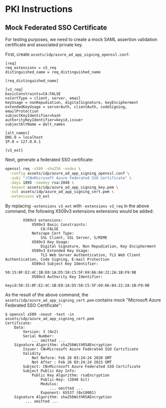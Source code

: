 # PKI Instructions

## Mock Federated SSO Certificate

For testing purposes, we need to create a mock SAML assertion validation
certificate and associated private key.

First, create `assets/idp/azure_ad_app_signing_openssl.conf`:

```
[req]
req_extensions = v3_req
distinguished_name = req_distinguished_name

[req_distinguished_name]

[v3_req]
basicConstraints=CA:FALSE
nsCertType = client, server, email
keyUsage = nonRepudiation, digitalSignature, keyEncipherment
extendedKeyUsage = serverAuth, clientAuth, codeSigning, emailProtection
subjectKeyIdentifier=hash
authorityKeyIdentifier=keyid,issuer
subjectAltName = @alt_names

[alt_names]
DNS.0 = localhost
IP.0 = 127.0.0.1

[v3_ext]
```

Next, generate a federated SSO certificate:

```bash
openssl req -x509 -sha256 -nodes \
  -config assets/idp/azure_ad_app_signing_openssl.conf \
  -subj "/CN=Microsoft Azure Federated SSO Certificate" \
  -days 1095 -newkey rsa:2048 \
  -keyout assets/idp/azure_ad_app_signing_key.pem \
  -out assets/idp/azure_ad_app_signing_cert.pem \
  -extensions v3_ext
```

By replacing `-extensions v3_ext` with `-extensions v3_req` in the above
command, the following X509v3 extensions extensions would be added:

```
        X509v3 extensions:
            X509v3 Basic Constraints:
                CA:FALSE
            Netscape Cert Type:
                SSL Client, SSL Server, S/MIME
            X509v3 Key Usage:
                Digital Signature, Non Repudiation, Key Encipherment
            X509v3 Extended Key Usage:
                TLS Web Server Authentication, TLS Web Client Authentication, Code Signing, E-mail Protection
            X509v3 Subject Key Identifier:
                50:15:0F:E2:4C:1B:E0:1A:D5:58:C5:5F:69:66:84:22:2A:1B:F9:9B
            X509v3 Authority Key Identifier:
                keyid:50:15:0F:E2:4C:1B:E0:1A:D5:58:C5:5F:69:66:84:22:2A:1B:F9:9B
```

As the result of the above command, the `assets/idp/azure_ad_app_signing_cert.pem`
contains mock "Microsoft Azure Federated SSO Certificate":

```
$ openssl x509 -noout -text -in assets/idp/azure_ad_app_signing_cert.pem
Certificate:
    Data:
        Version: 3 (0x2)
        Serial Number:
            ... omitted ...
    Signature Algorithm: sha256WithRSAEncryption
        Issuer: CN=Microsoft Azure Federated SSO Certificate
        Validity
            Not Before: Feb 26 03:24:24 2020 GMT
            Not After : Feb 26 03:24:24 2023 GMT
        Subject: CN=Microsoft Azure Federated SSO Certificate
        Subject Public Key Info:
            Public Key Algorithm: rsaEncryption
                Public-Key: (2048 bit)
                Modulus:
                    ... omitted ...
                Exponent: 65537 (0x10001)
    Signature Algorithm: sha256WithRSAEncryption
         ... omitted ...
```
